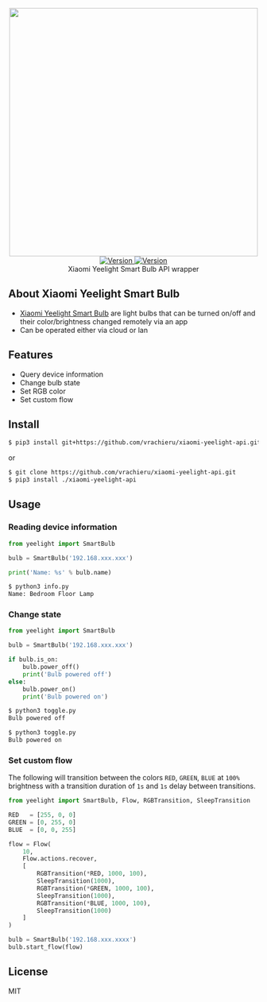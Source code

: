 <p align="center">
    <img src="https://user-images.githubusercontent.com/5860071/48673419-f330c600-eb49-11e8-92e7-671174624e65.png" width="500px" border="0" />
    <br/>
    <a href="https://github.com/vrachieru/xiaomi-yeelight-api/releases/latest">
        <img src="https://img.shields.io/badge/version-1.0.0-brightgreen.svg?style=flat-square" alt="Version">
    </a>
    <a href="https://travis-ci.org/vrachieru/xiaomi-yeelight-api">
        <img src="https://img.shields.io/travis/vrachieru/xiaomi-yeelight-api.svg?style=flat-square" alt="Version">
    </a>
    <br/>
    Xiaomi Yeelight Smart Bulb API wrapper
</p>

## About Xiaomi Yeelight Smart Bulb

* [Xiaomi Yeelight Smart Bulb](https://www.yeelight.com/en_US/product/lemon-color) are light bulbs that can be turned on/off and their color/brightness changed remotely via an app 
* Can be operated either via cloud or lan

## Features

* Query device information
* Change bulb state
* Set RGB color
* Set custom flow

## Install

```bash
$ pip3 install git+https://github.com/vrachieru/xiaomi-yeelight-api.git
```
or
```bash
$ git clone https://github.com/vrachieru/xiaomi-yeelight-api.git
$ pip3 install ./xiaomi-yeelight-api
```

## Usage

### Reading device information

```python
from yeelight import SmartBulb

bulb = SmartBulb('192.168.xxx.xxx')

print('Name: %s' % bulb.name)
```

```bash
$ python3 info.py
Name: Bedroom Floor Lamp
```

### Change state

```python
from yeelight import SmartBulb

bulb = SmartBulb('192.168.xxx.xxx')

if bulb.is_on:
    bulb.power_off()
    print('Bulb powered off')
else:
    bulb.power_on()
    print('Bulb powered on')
```

```bash
$ python3 toggle.py
Bulb powered off

$ python3 toggle.py
Bulb powered on
```

### Set custom flow

The following will transition between the colors `RED`, `GREEN`, `BLUE` at `100%` brightness with a transition duration of `1s` and `1s` delay between transitions.

```python
from yeelight import SmartBulb, Flow, RGBTransition, SleepTransition

RED   = [255, 0, 0]
GREEN = [0, 255, 0]
BLUE  = [0, 0, 255]

flow = Flow(
    10,
    Flow.actions.recover,
    [
        RGBTransition(*RED, 1000, 100),
        SleepTransition(1000),
        RGBTransition(*GREEN, 1000, 100),
        SleepTransition(1000),
        RGBTransition(*BLUE, 1000, 100),
        SleepTransition(1000)
    ]
)

bulb = SmartBulb('192.168.xxx.xxxx')
bulb.start_flow(flow)
```

## License

MIT